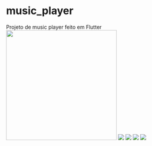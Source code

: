 # music_player

Projeto de music player feito em Flutter
<img src="/PlayMusic/assets/img/1.png" width="300px">
<img src="/PlayMusic/assets/img/5.png">
<img src="/PlayMusic/assets/img/22.png">
<img src="/PlayMusic/assets/img/4.png">
<img src="/PlayMusic/assets/img/3.png">
